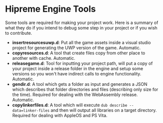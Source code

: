 # Hipreme Engine Tools

Some tools are required for making your project work. Here is a summary of what they do if you intend to debug some step in your project or if you wish to contribute.

* **insertresourcesuwp.d**: Put all the game assets inside a visual studio project for generating the UWP version of the game. Automatic.
* **copyresources.d**: A tool that create files copy from other place to another with cache. Automatic.
* **releasegame.d**: Tool for inputting your project path, will put a copy of your project inside a release folder in the engine and setup some versions so you won't have indirect calls to engine functionality. Automatic.
* **gendir.d**: A tool which gets a folder as input and generates a JSON which describes that folder directories and files (describing only size for the time). Required for dealing with the WebAssembly release. Automatic.
* **copylinkerfiles.d**: A tool which will execute `dub describe --data=linker-files` and then will output all libraries on a target directory. Required for dealing with AppleOS and PS Vita.
